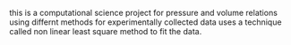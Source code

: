 this is a computational science project for pressure and volume relations using differnt methods for experimentally collected data 
uses a technique called non linear least square method to fit the data.


